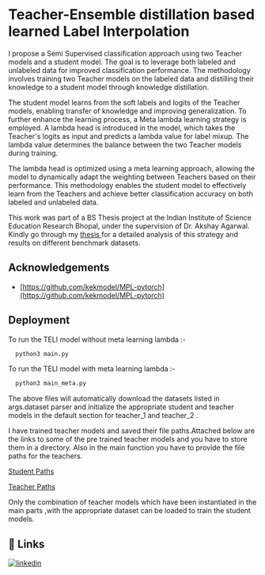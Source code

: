 
# Teacher-Ensemble distillation based learned Label Interpolation

I propose a Semi Supervised classification approach using two Teacher models and a student model. The goal is to leverage both labeled and unlabeled data for improved classification performance. The methodology involves training two Teacher models on the labeled data and distilling their knowledge to a student model through knowledge distillation. 

The student model learns from the soft labels and logits of the Teacher models, enabling transfer of knowledge and improving generalization. To further enhance the learning process, a Meta lambda learning strategy is employed. A lambda head is introduced in the model, which takes the Teacher's logits as input and predicts a lambda value for label mixup. The lambda value determines the balance between the two Teacher models during training. 

The lambda head is optimized using a meta learning approach, allowing the model to dynamically adapt the weighting between Teachers based on their performance. This methodology enables the student model to effectively learn from the Teachers and achieve better classification accuracy on both labeled and unlabeled data.

This work was part of a BS Thesis project at the Indian Institute of Science Education Research Bhopal, under the supervision of Dr. Akshay Agarwal. Kindly go through my [thesis ](https://github.com/Dubeman/Teacher-Ensembling-based-learned-Label-Interpolation-TELI-SSL-Classification/blob/main/ManasDubey_19184_report.pdf) for a detailed analysis of this strategy and results on different benchmark datasets.












## Acknowledgements

 - [https://github.com/kekmodel/MPL-pytorch](https://github.com/kekmodel/MPL-pytorch)



## Deployment

To run the TELI model without meta learning lambda :-

```bash
  python3 main.py
```

To run the TELI model with meta learning lambda :-

```bash
  python3 main_meta.py
```

The above files will automatically download the datasets listed in args.dataset parser and initialize the appropriate student and teacher models in the default section for teacher_1 and teacher_2 . 

I have trained teacher models and saved their file paths.Attached below are the links to some of the pre trained teacher models and you have to store them in a directory. Also in the main function you have to provide the file paths for the teachers.

[Student Paths](https://drive.google.com/drive/folders/1-Glnq6g6JkjXrhg5RxWnZ2kce_Gt1XJD?usp=share_link)

[Teacher Paths](https://drive.google.com/drive/folders/1-SU52-TrsSLKUVPEIjd6K3DTftWxvqjF?usp=share_link)


Only the combination of teacher models which have been instantiated in the main parts ,with the appropriate dataset can be loaded to train the student models.
## 🔗 Links
[![linkedin](https://img.shields.io/badge/linkedin-0A66C2?style=for-the-badge&logo=linkedin&logoColor=white)](https://www.linkedin.com/in/manas-dubey-aba466234/)





